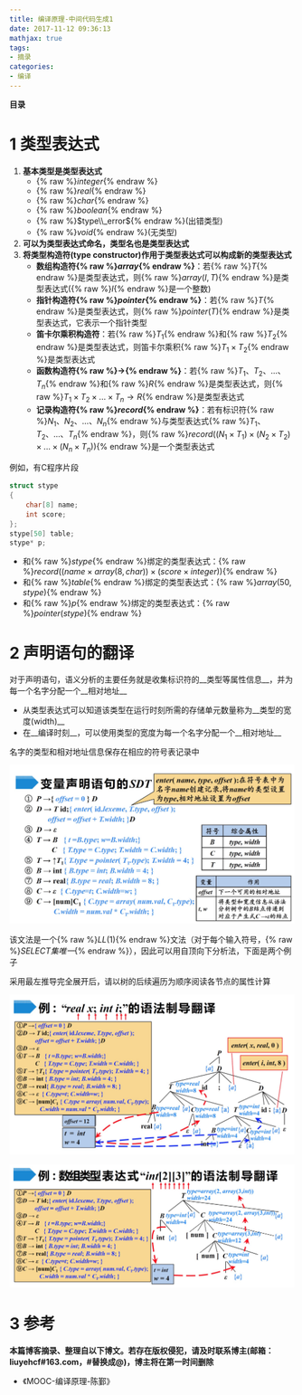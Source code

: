```yaml
---
title: 编译原理-中间代码生成1
date: 2017-11-12 09:36:13
mathjax: true
tags: 
- 摘录
categories: 
- 编译
---
```


__目录__

<!-- toc -->
<!--more-->

# 1 类型表达式

1. __基本类型是类型表达式__
    * {% raw %}$integer${% endraw %}
    * {% raw %}$real${% endraw %}
    * {% raw %}$char${% endraw %}
    * {% raw %}$boolean${% endraw %}
    * {% raw %}$type\\_error${% endraw %}(出错类型)
    * {% raw %}$void${% endraw %}(无类型)
1. __可以为类型表达式命名，类型名也是类型表达式__
1. __将类型构造符(type constructor)作用于类型表达式可以构成新的类型表达式__
    * __数组构造符{% raw %}$array${% endraw %}__：若{% raw %}$T${% endraw %}是类型表达式，则{% raw %}$array(I, T)${% endraw %}是类型表达式({% raw %}$I${% endraw %}是一个整数)
    * __指针构造符{% raw %}$pointer${% endraw %}__：若{% raw %}$T${% endraw %}是类型表达式，则{% raw %}$pointer(T)${% endraw %}是类型表达式，它表示一个指针类型
    * __笛卡尔乘积构造符__：若{% raw %}$T_1${% endraw %}和{% raw %}$T_2${% endraw %}是类型表达式，则笛卡尔乘积{% raw %}$T_1 \times T_2${% endraw %}是类型表达式
    * __函数构造符{% raw %}$\to${% endraw %}__：若{% raw %}$T_1、T_2、...、T_n${% endraw %}和{% raw %}$R${% endraw %}是类型表达式，则{% raw %}$T_1 \times T_2 \times ... \times T_n \to R${% endraw %}是类型表达式
    * __记录构造符{% raw %}$record${% endraw %}__：若有标识符{% raw %}$N_1、N_2、...、N_n${% endraw %}与类型表达式{% raw %}$T_1、T_2、...、T_n${% endraw %}，则{% raw %}$record((N_1 \times T_1) \times (N_2 \times T_2) \times ... \times (N_n \times T_n))${% endraw %}是一个类型表达式

例如，有C程序片段

```C
struct stype
{
    char[8] name;
    int score;
};
stype[50] table;
stype* p;
```

* 和{% raw %}$stype${% endraw %}绑定的类型表达式：{% raw %}$record((name \times array(8, char)) \times (score \times integer))${% endraw %}
* 和{% raw %}$table${% endraw %}绑定的类型表达式：{% raw %}$array(50, stype)${% endraw %}
* 和{% raw %}$p${% endraw %}绑定的类型表达式：{% raw %}$pointer (stype)${% endraw %}

# 2 声明语句的翻译

对于声明语句，语义分析的主要任务就是收集标识符的__类型等属性信息__，并为每一个名字分配一个__相对地址__

* 从类型表达式可以知道该类型在运行时刻所需的存储单元数量称为__类型的宽度(width)__
* 在__编译时刻__，可以使用类型的宽度为每一个名字分配一个__相对地址__

名字的类型和相对地址信息保存在相应的符号表记录中

![fig1](/images/编译原理-中间代码生成1/fig1.jpg)

该文法是一个{% raw %}$LL(1)${% endraw %}文法（对于每个输入符号，{% raw %}$SELECT集唯一${% endraw %}），因此可以用自顶向下分析法，下面是两个例子

采用最左推导完全展开后，请以树的后续遍历为顺序阅读各节点的属性计算

![fig2](/images/编译原理-中间代码生成1/fig2.jpg)

![fig3](/images/编译原理-中间代码生成1/fig3.jpg)

# 3 参考

__本篇博客摘录、整理自以下博文。若存在版权侵犯，请及时联系博主(邮箱：liuyehcf#163.com，#替换成@)，博主将在第一时间删除__

* 《MOOC-编译原理-陈鄞》
